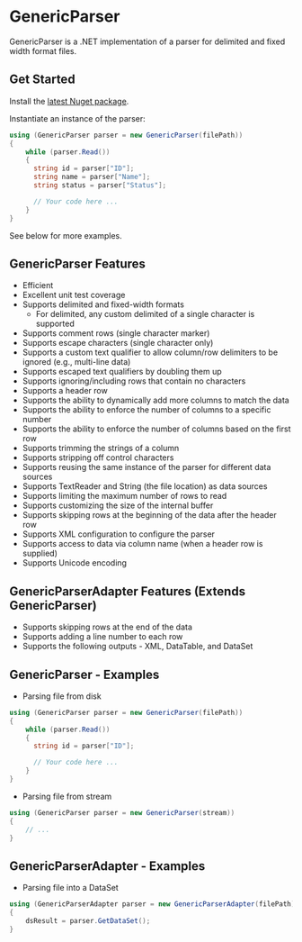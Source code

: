 # GenericParser

GenericParser is a .NET implementation of a parser for delimited and fixed width format files.

## Get Started

Install the [latest Nuget package](https://www.nuget.org/packages/GenericParsing).

Instantiate an instance of the parser:

```csharp
using (GenericParser parser = new GenericParser(filePath))
{
    while (parser.Read())
    {
      string id = parser["ID"];
      string name = parser["Name"];
      string status = parser["Status"];

      // Your code here ...
    }
}
```

See below for more examples.

## GenericParser Features

* Efficient
* Excellent unit test coverage
* Supports delimited and fixed-width formats
  * For delimited, any custom delimited of a single character is supported
* Supports comment rows (single character marker)
* Supports escape characters (single character only)
* Supports a custom text qualifier to allow column/row delimiters to be ignored (e.g., multi-line data)
* Supports escaped text qualifiers by doubling them up
* Supports ignoring/including rows that contain no characters
* Supports a header row
* Supports the ability to dynamically add more columns to match the data
* Supports the ability to enforce the number of columns to a specific number
* Supports the ability to enforce the number of columns based on the first row
* Supports trimming the strings of a column
* Supports stripping off control characters
* Supports reusing the same instance of the parser for different data sources
* Supports TextReader and String (the file location) as data sources
* Supports limiting the maximum number of rows to read
* Supports customizing the size of the internal buffer
* Supports skipping rows at the beginning of the data after the header row
* Supports XML configuration to configure the parser
* Supports access to data via column name (when a header row is supplied)
* Supports Unicode encoding

## GenericParserAdapter Features (Extends GenericParser)

* Supports skipping rows at the end of the data
* Supports adding a line number to each row
* Supports the following outputs - XML, DataTable, and DataSet

## GenericParser - Examples

* Parsing file from disk

```csharp
using (GenericParser parser = new GenericParser(filePath))
{
    while (parser.Read())
    {
      string id = parser["ID"];

      // Your code here ...
    }
}
```

* Parsing file from stream

```csharp
using (GenericParser parser = new GenericParser(stream))
{
    // ...
}
```

## GenericParserAdapter - Examples

* Parsing file into a DataSet

```csharp
using (GenericParserAdapter parser = new GenericParserAdapter(filePath))
{
    dsResult = parser.GetDataSet();
}
```